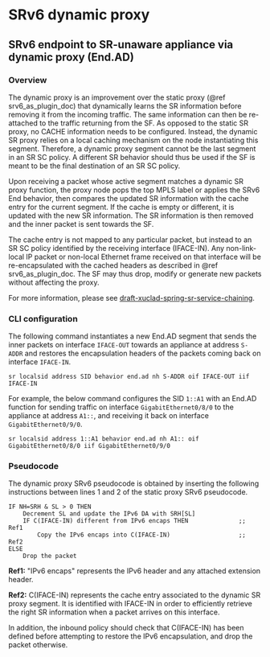 SRv6 dynamic proxy
==================

## SRv6 endpoint to SR-unaware appliance via dynamic proxy (End.AD)

### Overview

The dynamic proxy is an improvement over the static proxy (@ref srv6_as_plugin_doc)
that dynamically learns the SR information before removing it from the incoming
traffic. The same information can then be re-attached to the traffic returning
from the SF. As opposed to the static SR proxy, no CACHE information needs to be
configured. Instead, the dynamic SR proxy relies on a local caching mechanism on
the node instantiating this segment. Therefore, a dynamic proxy segment cannot
be the last segment in an SR SC policy. A different SR behavior should thus be
used if the SF is meant to be the final destination of an SR SC policy.

Upon receiving a packet whose active segment matches a dynamic SR proxy
function, the proxy node pops the top MPLS label or applies the SRv6 End
behavior, then compares the updated SR information with the cache entry for the
current segment. If the cache is empty or different, it is updated with the new
SR information. The SR information is then removed and the inner packet is sent
towards the SF.

The cache entry is not mapped to any particular packet, but instead to an SR SC
policy identified by the receiving interface (IFACE-IN). Any non-link-local IP
packet or non-local Ethernet frame received on that interface will be
re-encapsulated with the cached headers as described in @ref srv6_as_plugin_doc. The
SF may thus drop, modify or generate new packets without affecting the proxy.

For more information, please see
[draft-xuclad-spring-sr-service-chaining](https://datatracker.ietf.org/doc/draft-xuclad-spring-sr-service-chaining/).

### CLI configuration

The following command instantiates a new End.AD segment that sends the inner
packets on interface `IFACE-OUT` towards an appliance at address `S-ADDR` and
restores the encapsulation headers of the packets coming back on interface
`IFACE-IN`.

```
sr localsid address SID behavior end.ad nh S-ADDR oif IFACE-OUT iif IFACE-IN
```

For example, the below command configures the SID `1::A1` with an End.AD
function for sending traffic on interface `GigabitEthernet0/8/0` to the
appliance at address `A1::`, and receiving it back on interface
`GigabitEthernet0/9/0`.

```
sr localsid address 1::A1 behavior end.ad nh A1:: oif GigabitEthernet0/8/0 iif GigabitEthernet0/9/0
```

### Pseudocode

The dynamic proxy SRv6 pseudocode is obtained by inserting the following
instructions between lines 1 and 2 of the static proxy SRv6 pseudocode.

```
IF NH=SRH & SL > 0 THEN
    Decrement SL and update the IPv6 DA with SRH[SL]
    IF C(IFACE-IN) different from IPv6 encaps THEN              ;; Ref1
        Copy the IPv6 encaps into C(IFACE-IN)                   ;; Ref2
ELSE
    Drop the packet
```

**Ref1:** "IPv6 encaps" represents the IPv6 header and any attached extension
header.

**Ref2:** C(IFACE-IN) represents the cache entry associated to the dynamic SR proxy
segment. It is identified with IFACE-IN in order to efficiently retrieve the
right SR information when a packet arrives on this interface.

In addition, the inbound policy should check that C(IFACE-IN) has been defined
before attempting to restore the IPv6 encapsulation, and drop the packet
otherwise.
